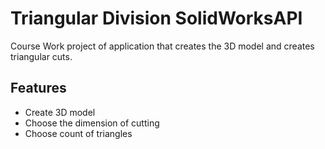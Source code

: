 # Triangular Division SolidWorksAPI

Course Work project of application that creates the 3D model and creates triangular cuts.

## Features

- Create 3D model
- Choose the dimension of cutting
- Choose count of triangles
